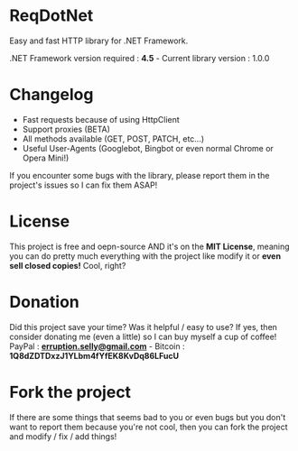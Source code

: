 # ReqDotNet
Easy and fast HTTP library for .NET Framework.

.NET Framework version required : **4.5** - Current library version : 1.0.0

# Changelog
- Fast requests because of using HttpClient
- Support proxies (BETA)
- All methods available (GET, POST, PATCH, etc...)
- Useful User-Agents (Googlebot, Bingbot or even normal Chrome or Opera Mini!)

If you encounter some bugs with the library, please report them in the project's issues so I can fix them ASAP!

# License
This project is free and oepn-source AND it's on the **MIT License**, meaning you can do pretty much everything with the project like modify it or **even sell closed copies!** Cool, right?

# Donation
Did this project save your time? Was it helpful / easy to use? If yes, then consider donating me (even a little) so I can buy myself a cup of coffee!
PayPal : **erruption.selly@gmail.com** - Bitcoin : **1Q8dZDTDxzJ1YLbm4fYfEK8KvDq86LFucU**

# Fork the project
If there are some things that seems bad to you or even bugs but you don't want to report them because you're not cool, then you can fork the project and modify / fix / add things!
